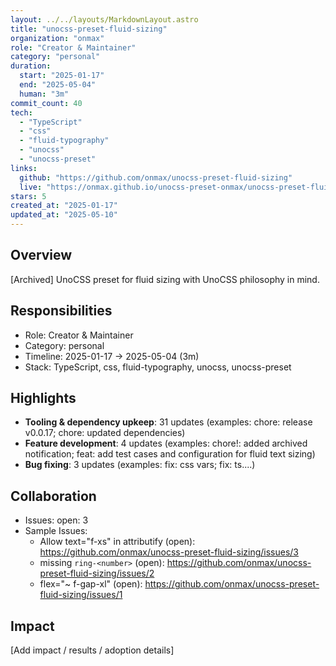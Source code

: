 ```yaml
---
layout: ../../layouts/MarkdownLayout.astro
title: "unocss-preset-fluid-sizing"
organization: "onmax"
role: "Creator & Maintainer"
category: "personal"
duration:
  start: "2025-01-17"
  end: "2025-05-04"
  human: "3m"
commit_count: 40
tech:
  - "TypeScript"
  - "css"
  - "fluid-typography"
  - "unocss"
  - "unocss-preset"
links:
  github: "https://github.com/onmax/unocss-preset-fluid-sizing"
  live: "https://onmax.github.io/unocss-preset-onmax/unocss-preset-fluid-sizing"
stars: 5
created_at: "2025-01-17"
updated_at: "2025-05-10"
---
```

## Overview
[Archived] UnoCSS preset for fluid sizing with UnoCSS philosophy in mind.

## Responsibilities
- Role: Creator & Maintainer
- Category: personal
- Timeline: 2025-01-17 -> 2025-05-04 (3m)
- Stack: TypeScript, css, fluid-typography, unocss, unocss-preset

## Highlights
- **Tooling & dependency upkeep**: 31 updates (examples: chore: release v0.0.17; chore: updated dependencies)
- **Feature development**: 4 updates (examples: chore!: added archived notification; feat: add test cases and configuration for fluid text sizing)
- **Bug fixing**: 3 updates (examples: fix: css vars; fix: ts....)

## Collaboration
- Issues: open: 3
- Sample Issues:
  - Allow text="f-xs" in attributify (open): https://github.com/onmax/unocss-preset-fluid-sizing/issues/3
  - missing `ring-<number>` (open): https://github.com/onmax/unocss-preset-fluid-sizing/issues/2
  - flex="~ f-gap-xl" (open): https://github.com/onmax/unocss-preset-fluid-sizing/issues/1

## Impact
[Add impact / results / adoption details]
